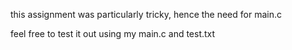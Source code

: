 this assignment was particularly tricky, hence the need for main.c

feel free to test it out using my main.c and test.txt
